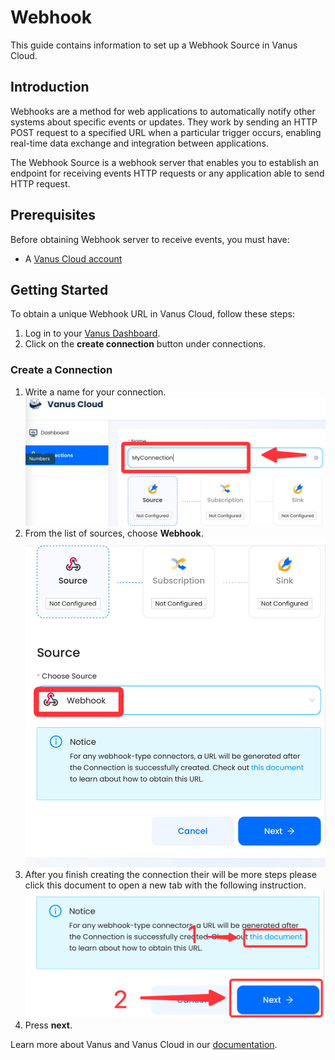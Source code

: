 # Webhook

This guide contains information to set up a Webhook Source in Vanus Cloud.

## Introduction

Webhooks are a method for web applications to automatically notify other systems about specific events or updates. They work by sending an HTTP POST request to a specified URL when a particular trigger occurs, enabling real-time data exchange and integration between applications.

The Webhook Source is a webhook server that enables you to establish an endpoint for receiving events HTTP requests or any application able to send HTTP request. 


## Prerequisites

Before obtaining Webhook server to receive events, you must have:

- A [Vanus Cloud account](https://cloud.vanus.ai)

## Getting Started

To obtain a unique Webhook URL in Vanus Cloud, follow these steps:

1. Log in to your [Vanus Dashboard](https://cloud.vanus.ai/dashboard).
2. Click on the **create connection** button under connections.


### Create a Connection

1. Write a name for your connection.
   ![img.png](images/name.png)
2. From the list of sources, choose **Webhook**.
![img.png](images/webb.png)
3. After you finish creating the connection their will be more steps please click this document to open a new tab with the following instruction.
![img.png](images/greatlink.png)
4. Press **next**.


Learn more about Vanus and Vanus Cloud in our [documentation](https://docs.vanus.ai).